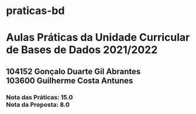 # praticas-bd
<h1>Aulas Práticas da Unidade Curricular de Bases de Dados 2021/2022</h1>
<h2>104152 Gonçalo Duarte Gil Abrantes<br>
103600 Guilherme Costa Antunes</h2>
<h3>Nota das Práticas: 15.0<br>
Nota da Proposta: 8.0</h3>
